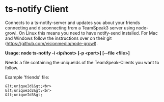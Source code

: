 <h1>ts-notify Client</h1>

Connects to a ts-notify-server and updates you about your friends connecting and disconnecting from a TeamSpeak3 server using node-growl.
On Linux this means you need to have notify-send installed. For Mac and Windows follow the instructions over on their git (https://github.com/visionmedia/node-growl).

<strong>Usage: node ts-notify -i &lt;ip/host&gt; [-p &lt;port&gt;] [--file &lt;file&gt;]</strong>

Needs a file containing the uniqueIds of the TeamSpeak-Clients you want to follow.

Example 'friends' file:

	&lt;uniqueId1&gt;<br>
	&lt;uniqueId2&gt;<br>
	&lt;uniqueId3&gt;
